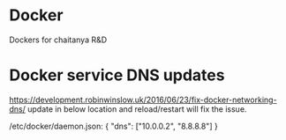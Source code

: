 # Docker
Dockers for chaitanya R&amp;D

# Docker service DNS updates 
https://development.robinwinslow.uk/2016/06/23/fix-docker-networking-dns/
update in below location and reload/restart will fix the issue.

/etc/docker/daemon.json:
{
    "dns": ["10.0.0.2", "8.8.8.8"]
}
